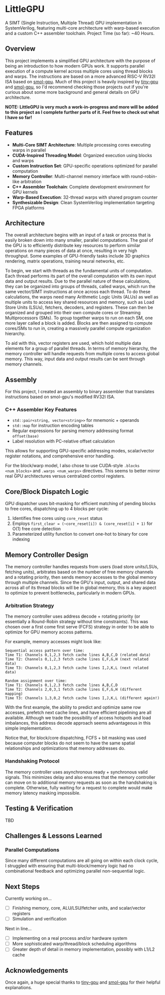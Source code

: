 # LittleGPU

A SIMT (Single Instruction, Multiple Thread) GPU implementation in SystemVerilog, featuring multi-core architecture with warp-based execution and a custom C++ assembler toolchain. Project Time (so far): ~40 Hours.

## Overview

This project implements a simplified GPU architecture with the purpose of being an introduction to how modern GPUs work. It supports parallel execution of a compute kernel across multiple cores using thread blocks and warps. The instructions are based on a more advanced RISC-V RV32I ISA based on [smol-gpu](https://github.com/Grubre/smol-gpu). Much of this project is heavily inspired by [tiny-gpu](https://github.com/adam-maj/tiny-gpu) and [smol-gpu](https://github.com/Grubre/smol-gpu), so I'd recommend checking those projects out if you're curious about some more background and general details on GPU architecture.

**NOTE: LittleGPU is very much a work-in-progress and more will be added to this project as I complete further parts of it. Feel free to check out what I have so far!**

## Features

- **Multi-Core SIMT Architecture**: Multiple processing cores executing warps in parallel
- **CUDA-Inspired Threading Model**: Organized execution using blocks and warps
- **Custom Instruction Set**: GPU-specific operations optimized for parallel computation
- **Memory Controller**: Multi-channel memory interface with round-robin-like arbitration
- **C++ Assembler Toolchain**: Complete development environment for GPU kernels
- **Warp-Based Execution**: 32-thread warps with shared program counter
- **Synthesizable Design**: Clean SystemVerilog implementation targeting FPGA platforms

## Architecture

The overall architecture begins with an input of a task or process that is easily broken down into many smaller, parallel computations. The goal of the GPU is to efficiently distribute key resources to perform similar operations on many pieces of data at once, resulting in very high throughput. Some examples of GPU-friendly tasks include 3D graphics rendering, matrix operations, training neural networks, etc.

To begin, we start with threads as the fundamental units of computation. Each thread performs its part of the overall computation with its own input data and output results. Due to the parallel nature of these calculations, they can be organized into groups of threads, called warps, which run the same vector/SIMT instructions at once across each thread. To do these calculations, the warps need many Arithmetic Logic Units (ALUs) as well as multiple units to access key shared resources and memory, such as Load Store Units (LSUs), fetchers, decoders, and registers. These can then be organized and grouped into their own compute cores or Streaming Multiprocessors (SMs). To group together warps to run on each SM, one more layer called a block is added. Blocks are then assigned to compute cores/SMs to run in, creating a massively parallel compute organization hierarchy.

To aid with this, vector registers are used, which hold multiple data elements for a group of parallel threads. In terms of memory hierarchy, the memory controller will handle requests from multiple cores to access global memory. This way, input data and output results can be sent through memory channels.

## Assembly

For this project, I created an assembly to binary assembler that translates instructions based on smol-gpu's modified RV32I ISA. 

### C++ Assembler Key Features
- `std::pair<string, vector<string>>` for mnemonic + operands
- `std::map` for instruction encoding tables
- Regular expressions for parsing memory addressing format `offset(base)` 
- Label resolution with PC-relative offset calculation

This allows for supporting GPU-specific addressing modes, scalar/vector register notations, and comprehensive error handling.

For the block/warp model, I also chose to use CUDA-style `.blocks <num_blocks>` and `.warps <num_warps>` directives. This seems to better mirror real GPU architectures versus centralized control registers.

## Core/Block Dispatch Logic 
GPU dispatcher uses bit-masking for efficient matching of pending blocks to free cores, dispatching up to 4 blocks per cycle:
1. Identifies free cores using `core_reset` status
2. Employs `first_clear = (~core_reset[i]) & (core_reset[i] + 1)` for O(1) free core detection
3. Parameterized utility function to convert one-hot to binary for core indexing

## Memory Controller Design

The memory controller handles requests from users (load store units/LSUs, fetching units), arbitrates based on the number of free memory channels and a rotating priority, then sends memory accesses to the global memory through multiple channels. Since the GPU's input, output, and shared data across all of its thread blocks will be in global memory, this is a key aspect to optimize to prevent bottlenecks, particularly in modern GPUs.

### Arbitration Strategy
The memory controller uses address decode + rotating priority (or essentially a Round-Robin strategy without time constraints). This was chosen over a first come first serve (FCFS) strategy in order to be able to optimize for GPU memory access patterns.

For example, memory accesses might look like:
```
Sequential access pattern over time: 
Time T1: Channels 0,1,2,3 fetch cache lines A,B,C,D (related data) 
Time T2: Channels 0,1,2,3 fetch cache lines E,F,G,H (next related data)
Time T3: Channels 0,1,2,3 fetch cache lines I,J,K,L (next related data)

Random assignment over time:
Time T1: Channels 0,1,2,3 fetch cache lines A,B,C,D 
Time T2: Channels 2,0,3,1 fetch cache lines E,F,G,H (different mapping) 
Time T3: Channels 1,3,0,2 fetch cache lines I,J,K,L (different again!)
```

With the first example, the ability to predict and optimize same row accesses, prefetch next cache lines, and have efficient pipelining are all available. Although we trade the possibility of access hotspots and load imbalances, this address decode approach seems advantageous in this simple implementation.

Notice that, for block/core dispatching, FCFS + bit masking was used because computer blocks do not seem to have the same spatial relationships and optimizations that memory addresses do.

### Handshaking Protocol
The memory controller uses asynchronous ready + synchronous valid signals. This minimizes delay and also ensures that the memory controller can move on to additional memory requests as soon as the handshaking is complete. Otherwise, fully waiting for a request to complete would make memory latency masking impossible.

## Testing & Verification

TBD

## Challenges & Lessons Learned

### Parallel Computations
Since many different computations are all going on within each clock cycle, I struggled with ensuring that multi-block/memory logic had no combinational feedback and optimizing parallel non-sequential logic.

## Next Steps

Currently working on...
- [ ] Finishing memory, core, ALU/LSU/fetcher units, and scalar/vector registers
- [ ] Simulation and verification

Next in line...
- [ ] Implementing on a real process and/or hardware system
- [ ] More sophisticated warp/thread/block scheduling algorithms
- [ ] Greater depth of detail in memory implementation, possibly with L1/L2 cache

## Acknowledgements
Once again, a huge special thanks to [tiny-gpu](https://github.com/adam-maj/tiny-gpu) and [smol-gpu](https://github.com/Grubre/smol-gpu) for their helpful explanations.
